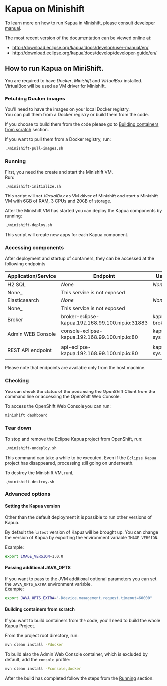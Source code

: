 # Kapua on Minishift

To learn more on how to run Kapua in Minishift, please
consult [developer manual](https://github.com/eclipse/kapua/blob/develop/docs/developer-guide/en/running.md#minishift).

The most recent version of the documentation can be viewed online at:

* http://download.eclipse.org/kapua/docs/develop/user-manual/en/
* http://download.eclipse.org/kapua/docs/develop/developer-guide/en/

## How to run Kapua on MiniShift.

You are required to have _Docker_, _Minishift_ and _VirtualBox_ installed.<br>
VirtualBox will be used as VM driver for Minishift.

### Fetching Docker images

You'll need to have the images on your local Docker registry.<br>
You can pull them from a Docker registry or build them from the code.

If you choose to build them from the code please go
to [Building containers from scratch](#Building-containers-from-scratch) section.

If you want to pull them from a Docker registry, run:

```bash
./minishift-pull-images.sh
```

### Running

First, you need the create and start the Minishift VM.<br>
Run:

```bash
./minishift-initialize.sh
```

This script will set _VirtualBox_ as VM driver of Minishift and start a Minishift VM with 6GB of RAM, 3 CPUs and 20GB of
storage.

After the Minishift VM has started you can deploy the Kapua components by running:

```bash
./minishift-deploy.sh
```

This script will create new apps for each Kapua component.

### Accessing components

After deployment and startup of containers, they can be accessed at the following endpoints

| Application/Service | Endpoint                                         | User         | Password       | Others                            |
|---------------------|--------------------------------------------------|--------------|----------------|-----------------------------------|
| H2 SQL              | _None_                                           | _None_       | _
None_         | This service is not exposed       |
| Elasticsearch       | _None_                                           | _None_       | _
None_         | This service is not exposed       |
| Broker              | broker-eclipse-kapua.192.168.99.100.nip.io:31883 | kapua-broker | kapua-password |                                   |
| Admin WEB Console   | console-eclipse-kapua.192.168.99.100.nip.io:80   | kapua-sys    | kapua-password |                                   |
| REST API endpoint   | api-eclipse-kapua.192.168.99.100.nip.io:80       | kapua-sys    | kapua-password | API KEY: `12345678kapua-password` |

Please note that endpoints are available only from the host machine.

### Checking

You can check the status of the pods using the OpenShift Client from the command line or accessing the OpenShift Web
Console.

To access the OpenShift Web Console you can run:

```bash
minishift dashboard
```

### Tear down

To stop and remove the Eclipse Kapua project from OpenShift, run:

```bash
./minishift-undeploy.sh
```

This command can take a while to be executed. Even if the `Eclipse Kapua` project has disappeared, processing still
going on underneath.

To destroy the Minishift VM, runL

```bash
./minishift-destroy.sh
```

### Advanced options

#### Setting the Kapua version

Other than the default deployment it is possible to run other versions of Kapua.

By default the `latest` version of Kapua will be brought up. You can change the version of Kapua by exporting the
environment variable `IMAGE_VERSION`.

Example:

```bash
export IMAGE_VERSION=1.0.0
``` 

#### Passing additional JAVA_OPTS

If you want to pass to the JVM additional optional parameters you can set the `JAVA_OPTS_EXTRA` environment
variable.<br>
Example:

```bash
export JAVA_OPTS_EXTRA="-Ddevice.management.request.timeout=60000"
``` 

#### Building containers from scratch

If you want to build containers from the code, you'll need to build the whole Kapua Project.

From the project root directory, run:

```bash
mvn clean install -Pdocker
```

To build also the Admin Web Console container, which is excluded by default, add the `console` profile:

```bash
mvn clean install -Pconsole,docker
```

After the build has completed follow the steps from the [Running](#Running) section.
